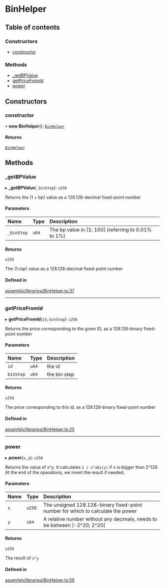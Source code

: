 # BinHelper

## Table of contents

### Constructors

- [constructor](BinHelper.md#constructor)

### Methods

- [\_getBPValue](BinHelper.md#_getbpvalue)
- [getPriceFromId](BinHelper.md#getpricefromid)
- [power](BinHelper.md#power)

## Constructors

### constructor

• **new BinHelper**(): [`BinHelper`](BinHelper.md)

#### Returns

[`BinHelper`](BinHelper.md)

## Methods

### \_getBPValue

▸ **_getBPValue**(`_binStep`): `u256`

Returns the (1 + bp) value as a 128.128-decimal fixed-point number

#### Parameters

| Name | Type | Description |
| :------ | :------ | :------ |
| `_binStep` | `u64` | The bp value in [1; 100] (referring to 0.01% to 1%) |

#### Returns

`u256`

The (1+bp) value as a 128.128-decimal fixed-point number

#### Defined in

[assembly/libraries/BinHelper.ts:37](https://github.com/dusaprotocol/v1-core-confidencial/blob/b44ea92/assembly/libraries/BinHelper.ts#L37)

___

### getPriceFromId

▸ **getPriceFromId**(`id`, `binStep`): `u256`

Returns the price corresponding to the given ID, as a 128.128-binary fixed-point number

#### Parameters

| Name | Type | Description |
| :------ | :------ | :------ |
| `id` | `u64` | the id |
| `binStep` | `u64` | the bin step |

#### Returns

`u256`

The price corresponding to this id, as a 128.128-binary fixed-point number

#### Defined in

[assembly/libraries/BinHelper.ts:25](https://github.com/dusaprotocol/v1-core-confidencial/blob/b44ea92/assembly/libraries/BinHelper.ts#L25)

___

### power

▸ **power**(`x`, `y`): `u256`

Returns the value of x^y. It calculates `1 / x^abs(y)` if x is bigger than 2^128.
 At the end of the operations, we invert the result if needed.

#### Parameters

| Name | Type | Description |
| :------ | :------ | :------ |
| `x` | `u256` | The unsigned 128.128-binary fixed-point number for which to calculate the power |
| `y` | `i64` | A relative number without any decimals, needs to be between ]-2^20; 2^20[ |

#### Returns

`u256`

The result of `x^y`

#### Defined in

[assembly/libraries/BinHelper.ts:59](https://github.com/dusaprotocol/v1-core-confidencial/blob/b44ea92/assembly/libraries/BinHelper.ts#L59)
